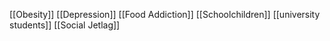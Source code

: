[[Obesity]]
[[Depression]]
[[Food Addiction]]
[[Schoolchildren]]
[[university students]]
[[Social Jetlag]]
